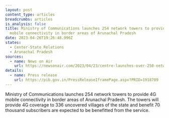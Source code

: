 ```yaml
---
layout: post
content_type: articles
breadcrumbs: articles
is_analysis: false
title: Ministry of Communications launches 254 network towers to provide 4G
  mobile connectivity in border areas of Arunachal Pradesh
date: 2023-04-26T19:26:48.996Z
states:
  - Center-State Relations
  - Arunachal Pradesh
sources:
  - name: News on Air
    url: https://newsonair.com/2023/04/23/centre-launches-over-250-network-towers-to-provide-4g-mobile-connectivity-in-border-areas-of-arunachal-pradesh/
details:
  - name: Press release
    url: https://pib.gov.in/PressReleaseIframePage.aspx?PRID=1918789
---
```

Ministry of Communications launches 254 network towers to provide 4G mobile connectivity in border areas of Arunachal Pradesh. The towers will provide 4G coverage to 336 uncovered villages of the state and benefit 70 thousand subscribers are expected to be benefitted from the service.